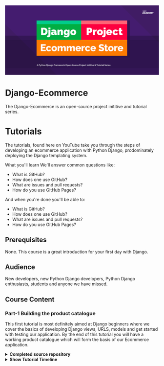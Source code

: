 ![alt text](test2.png)
# Django-Ecommerce
The Django-Ecommerce is an open-source project inititive and tutorial series.   

# Tutorials
The tutorials, found here on YouTube take you through the steps of developing an ecommerce application with Python Django, prodominately deploying the Django templating system.

What you'll learn
We'll answer common questions like:

<ul>
<li>What is GitHub?</li>
<li>How does one use GitHub?</li>
<li>What are issues and pull requests?</li>
<li>How do you use GitHub Pages?</li>
</ul>

And when you're done you'll be able to:

<ul>
<li>What is GitHub?</li>
<li>How does one use GitHub?</li>
<li>What are issues and pull requests?</li>
<li>How do you use GitHub Pages?</li>
</ul>


## Prerequisites
None. This course is a great introduction for your first day with Django.

## Audience
New developers, new Python Django developers, Python Django enthusiasts, students and anyone we have missed.

## Course Content

### **Part-1 Building the product catalogue**
This first tutorial is most definitely aimed at Django beginners where we cover the basics of developing Django views, URLS, models and get started with testing our application. By the end of this tutorial you will have a working product catalogue which will form the basis of our Ecommerce application.
<details>
<summary>
<b>Completed source repository</b>
</summary>
Part 1
</details>
<details>
<summary>
<b>Show Tutorial Timeline</b>
</summary>

### **Part-2 Build custom accounts**
This first tutorial is most definitely aimed at Django beginners where we cover the basics of developing Django views, URLS, models and get started with testing our application. By the end of this tutorial you will have a working product catalogue which will form the basis of our Ecommerce application.
<details>
<summary>
<b>Completed source repository</b>
</summary>
Part 1
</details>
<details>
<summary>
<b>Show Tutorial Timeline</b>
</summary>

#### Introduction & Getting Started
00:00 Project Introduction  
04:38 Preview of final application  

#### Development
05:52 Visual Studio Extensions  
07:38 Check Python Version  
07:42 Create Virtual Environment  
08:30 Install Django  
08:52 Start Django Project  
09:40 Create New Django App  
10:42 Building the Models  
29:37 Install Pillow  
30:02 Make Initial Migrations  
31:43 Setup the Media Folder for Saving Images  
36:39 Django Admin Configuration  

#### Testing Part 1 - Testing Models
44:38 Introduction to Django Python Testing  
46:47 How to run a test in Django  
49:25 Working with Coverage  
53:36 A Test Anatomy  
01:03:54 Building Model Tests  

#### Developing URLs and Views
01:11:12 Intro and Visualising URLs, Views, Templates and Models  
01:15:13 Configuring the URL Files  
01:19:16 Building the Home View  
01:22:59 Configure the Template Settings  
01:23:51 Django Templating  
01:25:20 Building the base.html page  
01:28:10 Building the home.html page  
01:30:44 Integrating Bootstrap to the Project  
01:35:11 Developing the base and home page with Bootstrap  
01:37:37 Developing the Category view  
01:38:36 Making Data Available - Context Pre-processor  
01:40:46 Building the Products Data Grid  
01:45:04 Building the Product Single Page View  
01:51:42 Creating the detail.html Page  
01:55:25 Building Dynamic Links - Linking Pages and Categories  
01:59:03 Building the Category View and Template  

#### Testing Part 2 - Testing Views
02:07:22 Building Tests for Views  
02:11:01 How to Skip Tests  
02:13:03 Using the Test Client   
02:15:53 Understanding HTML Response Codes    
02:20:34 Using HttpRequest() to Test HTML Code    
02:31:49 Using Request Factory Introduction and Test Example    

#### PEP 8 Python Style Guide
02:37:10 Introduction to PEP 8   
02:39:43 Flake8 Install and Basic Usage   
02:43:18 Installing and using isort  
</details>

# Contributing
This project welcomes contributions and suggestions. At present, we are not accepting any code contributions. When the tutorials have finished the project will be open to welcome code contributions and further suggestions.

# License
[MIT License](LICENSE)
